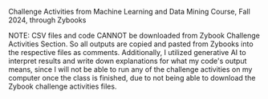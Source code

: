 Challenge Activities from Machine Learning and Data Mining Course, Fall 2024, through Zybooks


NOTE: CSV files and code CANNOT be downloaded from Zybook Challenge Activities Section. So all outputs are copied and pasted from Zybooks into the respective files as comments. Additionally, I utilized generative AI to interpret results and write down explanations for what my code's output means, since I will not be able to run any of the challenge activities on my computer once the class is finished, due to not being able to download the Zybook challenge activities files.
